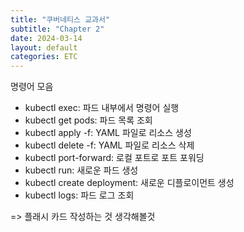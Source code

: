 ```yaml
---
title: "쿠버네티스 교과서"
subtitle: "Chapter 2"
date: 2024-03-14
layout: default
categories: ETC
---
```


명령어 모음

* kubectl exec: 파드 내부에서 명령어 실행
* kubectl get pods: 파드 목록 조회
* kubectl apply -f: YAML 파일로 리소스 생성
* kubectl delete -f: YAML 파일로 리소스 삭제
* kubectl port-forward: 로컬 포트로 포트 포워딩
* kubectl run: 새로운 파드 생성
* kubectl create deployment: 새로운 디플로이먼트 생성
* kubectl logs: 파드 로그 조회

=> 플래시 카드 작성하는 것 생각해볼것
